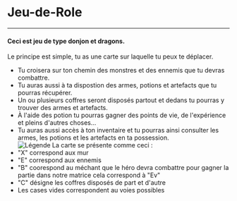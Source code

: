 # Jeu-de-Role  
---   
#### Ceci est jeu de type donjon et dragons.  
Le principe est simple, tu as une carte sur laquelle tu peux te déplacer.
- Tu croisera sur ton chemin des monstres et des ennemis que tu devras combattre.
- Tu auras aussi à ta dispostion des armes, potions et artefacts que tu pourras récupérer.
- Un ou plusieurs coffres seront disposés partout et dedans tu pourras y trouver des armes
et artefacts.
- À l'aide des potion tu pourras gagner des points de vie, de l'expérience
et pleins d'autres choses...  
- Tu auras aussi accès à ton inventaire et tu pourras ainsi consulter les armes, les potions et les artefacts en ta possession.  
![Légende](https://media.discordapp.net/attachments/1017098342653775922/1080137120615776297/Sans_nom_3.jpg)
La carte se présente comme ceci :  
- "X" correspond aux mur  
- "E" correspond aux ennemis  
- "B" coorespond au méchant que le héro devra combattre pour gagner la partie dans notre matrice cela correspond à "Ev"
- "C" désigne les coffres disposés de part et d'autre  
- Les cases vides correspondent au voies possibles
